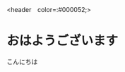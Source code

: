 <!DOCTYPE>
<header　color=:#000052;>
  <h1>おはようございます</h1>
</header>
<main>
  <p>こんにちは</p>
</main>
<footer>
  
</footer>
